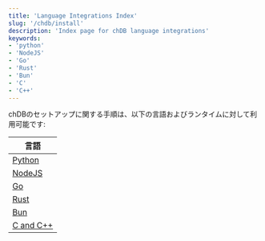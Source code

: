 ```yaml
---
title: 'Language Integrations Index'
slug: '/chdb/install'
description: 'Index page for chDB language integrations'
keywords:
- 'python'
- 'NodeJS'
- 'Go'
- 'Rust'
- 'Bun'
- 'C'
- 'C++'
---
```




chDBのセットアップに関する手順は、以下の言語およびランタイムに対して利用可能です:

| 言語                                   |
|----------------------------------------|
| [Python](/chdb/install/python)        |
| [NodeJS](/chdb/install/nodejs)        |
| [Go](/chdb/install/go)                |
| [Rust](/chdb/install/rust)            |
| [Bun](/chdb/install/bun)              |
| [C and C++](/chdb/install/c)          |
